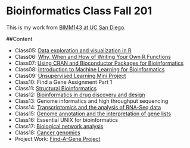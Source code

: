 # Bioinformatics Class Fall 201

This is my work from [BIMM143 at UC San Diego](https://bioboot.github.io/bimm143_F19/).

##Content
- Class05: [Data exploration and visualization in R](https://github.com/pvarade0/BIMM143/blob/master/class05/class05.md)
- Class06: [Why, When and How of Writing Your Own R Functions](https://github.com/pvarade0/BIMM143/blob/master/class06/class06.md)
- Class07: [Using CRAN and Bioconductor Packages for Bioinformatics](https://github.com/pvarade0/BIMM143/blob/master/class07/class07.md)
- Class08: [Introduction to Machine Learning for Bioinformatics](https://github.com/pvarade0/BIMM143/blob/master/class08/class08.md)
- Class09: [Unsupervised Learning Mini Project](https://github.com/pvarade0/BIMM143/blob/master/class09/class09--1-.md)
- Class10: Find a Gene Assignment Part 1
- Class11: [Structural Bioinformatics](https://github.com/pvarade0/BIMM143/tree/master/class12)
- Class12: [Bioinformatics in drug discovery and design](https://github.com/pvarade0/BIMM143/blob/master/class12/class12.md)
- Class13: Genome informatics and high throughput sequencing
- Class14: [Transcriptomics and the analysis of RNA-Seq data](https://github.com/pvarade0/BIMM143/blob/master/class14/class14.md)
- Class15: [Genome annotation and the interpretation of gene lists](https://github.com/pvarade0/BIMM143/blob/master/class15/class15.md)
- Class16:  Essential UNIX for bioinformatics
- Class17: [Biological network analysis](https://github.com/pvarade0/BIMM143/blob/master/class17/class17.md)
- Class18: [Cancer genomics](https://github.com/pvarade0/BIMM143/blob/master/Class18/class18.md)
- Project Work: [Find-A-Gene Project](https://github.com/pvarade0/BIMM143/blob/master/findagene/findageneheatmap.md)

